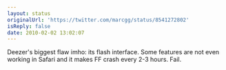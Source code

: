 ```yaml
---
layout: status
originalUrl: 'https://twitter.com/marcgg/status/8541272802'
isReply: false
date: 2010-02-02 13:02:07
---
```


Deezer's biggest flaw imho: its flash interface. Some  features are not even working in Safari and it makes FF crash every 2-3 hours. Fail.
